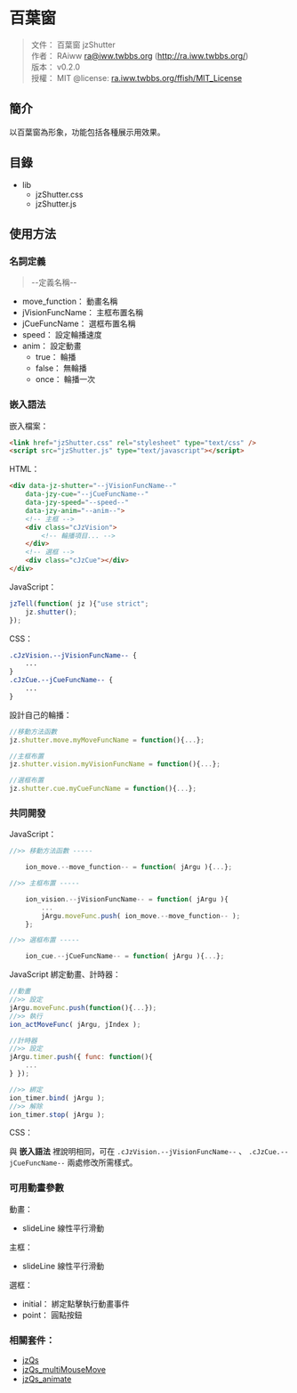 百葉窗
=======


> 文件： 百葉窗 jzShutter<br />
> 作者： RAiww <ra@iww.twbbs.org> (http://ra.iww.twbbs.org/)<br />
> 版本： v0.2.0<br />
> 授權： MIT @license: [ra.iww.twbbs.org/ffish/MIT_License](http://ra.iww.twbbs.org/ffish/MIT_License)



## 簡介

以百葉窗為形象，功能包括各種展示用效果。



## 目錄

 * lib
   * jzShutter.css
   * jzShutter.js



## 使用方法

### 名詞定義

> --定義名稱--

  - move_function： 動畫名稱
  - jVisionFuncName： 主框布置名稱
  - jCueFuncName： 選框布置名稱
  - speed： 設定輪播速度
  - anim： 設定動畫
    - true： 輪播
    - false： 無輪播
    - once： 輪播一次



### 嵌入語法

嵌入檔案：

```html
<link href="jzShutter.css" rel="stylesheet" type="text/css" />
<script src="jzShutter.js" type="text/javascript"></script>
```


HTML：

```html
<div data-jz-shutter="--jVisionFuncName--"
    data-jzy-cue="--jCueFuncName--"
    data-jzy-speed="--speed--"
    data-jzy-anim="--anim--">
    <!-- 主框 -->
    <div class="cJzVision">
        <!-- 輪播項目... -->
    </div>
    <!-- 選框 -->
    <div class="cJzCue"></div>
</div>
```


JavaScript：

```js
jzTell(function( jz ){"use strict";
    jz.shutter();
});
```


CSS：

```css
.cJzVision.--jVisionFuncName-- {
    ...
}
.cJzCue.--jCueFuncName-- {
    ...
}
```


設計自己的輪播：

```js
//移動方法函數
jz.shutter.move.myMoveFuncName = function(){...};

//主框布置
jz.shutter.vision.myVisionFuncName = function(){...};

//選框布置
jz.shutter.cue.myCueFuncName = function(){...};
```



### 共同開發

JavaScript：

```js
//>> 移動方法函數 -----

    ion_move.--move_function-- = function( jArgu ){...};

//>> 主框布置 -----

    ion_vision.--jVisionFuncName-- = function( jArgu ){
        ...
        jArgu.moveFunc.push( ion_move.--move_function-- );
    };

//>> 選框布置 -----

    ion_cue.--jCueFuncName-- = function( jArgu ){...};
```


JavaScript 綁定動畫、計時器：

```js
//動畫
//>> 設定
jArgu.moveFunc.push(function(){...});
//>> 執行
ion_actMoveFunc( jArgu, jIndex );
```


```js
//計時器
//>> 設定
jArgu.timer.push({ func: function(){
    ...
} });

//>> 綁定
ion_timer.bind( jArgu );
//>> 解除
ion_timer.stop( jArgu );
```


CSS：

與 __嵌入語法__ 裡說明相同，可在 ``` .cJzVision.--jVisionFuncName-- ``` 、 ``` .cJzCue.--jCueFuncName-- ``` 兩處修改所需樣式。



### 可用動畫參數

動畫：

  - slideLine 線性平行滑動


主框：

  - slideLine 線性平行滑動


選框：

  - initial： 綁定點擊執行動畫事件
  - point： 圓點按鈕



### 相關套件：

  - [jzQs](https://github.com/RAiww/jzY-qs)
  - [jzQs_multiMouseMove](https://github.com/RAiww/jzY-qs_multiMouseMove)
  - [jzQs_animate](https://github.com/RAiww/jzY-qs_animate)

